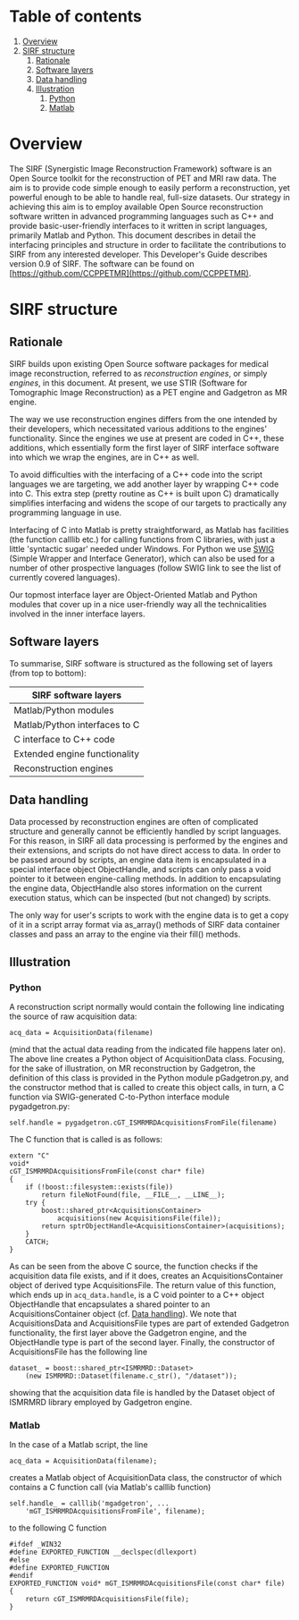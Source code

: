 # Table of contents

1. [Overview](#Overview)
2. [SIRF structure](#SIRF_structure)
    1. [Rationale](#Rationale)
    2. [Software layers](#Software_layers)
    3. [Data handling](#Data_handling)
    4. [Illustration](#Illustration)
        1. [Python](#Illustration_Python)
        2. [Matlab](#Illustration_Matlab)

# Overview <a name="Overview"></a>

The SIRF (Synergistic Image Reconstruction Framework) software is an Open Source toolkit for the reconstruction of PET and MRI raw data. The aim is to provide code simple enough to easily perform a reconstruction, yet powerful enough to be able to handle real, full-size datasets. Our strategy in achieving this aim is to employ available Open Source reconstruction software written in advanced programming languages such as C++ and provide basic-user-friendly interfaces to it written in script languages, primarily Matlab and Python. This document describes in detail the interfacing principles and structure in order to facilitate the contributions to SIRF from any interested developer.
This Developer's Guide describes version 0.9 of SIRF. The software can be found on [https://github.com/CCPPETMR](https://github.com/CCPPETMR).

# SIRF structure <a name="SIRF_structure"></a>

## Rationale <a name="Rationale"></a>

SIRF builds upon existing Open Source software packages for medical image reconstruction, referred to as *reconstruction engines*, or simply *engines*, in this document. At present, we use STIR (Software for Tomographic Image Reconstruction) as a PET engine and Gadgetron as MR engine.

The way we use reconstruction engines differs from the one intended by their developers, which necessitated various additions to the engines' functionality. Since the engines we use at present are coded in C\+\+, these additions, which essentially form the first layer of SIRF interface software into which we wrap the engines, are in C\+\+ as well.

To avoid difficulties with the interfacing of a C\+\+ code into the script languages we are targeting, we add another layer by wrapping C\+\+ code into C. This extra step (pretty routine as C\+\+ is built upon C) dramatically simplifies interfacing and widens the scope of our targets to practically any programming language in use.

Interfacing of C into Matlab is pretty straightforward, as Matlab has facilities (the function calllib etc.) for calling functions from C libraries, with just a little 'syntactic sugar' needed under Windows. For Python we use [SWIG](http://www.swig.org) (Simple Wrapper and Interface Generator), which can also be used for a number of other prospective languages (follow SWIG link to see the list of currently covered languages).

Our topmost interface layer are Object-Oriented Matlab and Python modules that cover up in a nice user-friendly way all the technicalities involved in the inner interface layers.

## Software layers <a name="Software_layers"></a>

To summarise, SIRF software is structured as the following set of layers (from top to bottom):

SIRF software layers |
-------------------------|
Matlab/Python modules |
Matlab/Python interfaces to C |
C interface to C\+\+ code |
Extended engine functionality |
Reconstruction engines |

## Data handling <a name="Data_handling"></a>

Data processed by reconstruction engines are often of complicated structure and generally cannot be efficiently handled by script languages. For this reason, in SIRF all data processing is performed by the engines and their extensions, and scripts do not have direct access to data. In order to be passed around by scripts, an engine data item is encapsulated in a special interface object ObjectHandle, and scripts can only pass a void pointer to it between engine-calling methods. In addition to encapsulating the engine data, ObjectHandle also stores information on the current execution status, which can be inspected (but not changed) by scripts.

The only way for user's scripts to work with the engine data is to get a copy of it in a script array format via as_array() methods of SIRF data container classes and pass an array to the engine via their fill() methods.

## Illustration <a name="Illustration"></a>

### Python <a name="Illustration_Python"></a>

A reconstruction script normally would contain the following line indicating the source of raw acquisition data:

    acq_data = AcquisitionData(filename)

(mind that the actual data reading from the indicated file happens later on). The above line creates a Python object of AcquisitionData class. Focusing, for the sake of illustration, on MR reconstruction by Gadgetron, the definition of this class is provided in the Python module pGadgetron.py, and the constructor method that is called to create this object calls, in turn, a C function via SWIG-generated C-to-Python interface module pygadgetron.py:

    self.handle = pygadgetron.cGT_ISMRMRDAcquisitionsFromFile(filename)

The C function that is called is as follows:

    extern "C"
    void*
    cGT_ISMRMRDAcquisitionsFromFile(const char* file)
    {
        if (!boost::filesystem::exists(file))
            return fileNotFound(file, __FILE__, __LINE__);
        try {
            boost::shared_ptr<AcquisitionsContainer> 
                acquisitions(new AcquisitionsFile(file));
            return sptrObjectHandle<AcquisitionsContainer>(acquisitions);
        }
        CATCH;
    }

As can be seen from the above C source, the function checks if the acquisition data file exists, and if it does, creates an AcquisitionsContainer object of derived type AcquisitionsFile. The return value of this function, which ends up in `acq_data.handle`, is a C void pointer to a C++ object ObjectHandle that encapsulates a shared pointer to an AcquisitionsContainer object (cf. [Data handling](#Data_handling)). We note that AcquisitionsData and AcquisitionsFile types are part of extended Gadgetron functionality, the first layer above the Gadgetron engine, and the ObjectHandle type is part of the second layer. Finally, the constructor of AcquisitionsFile has the following line

    dataset_ = boost::shared_ptr<ISMRMRD::Dataset>
        (new ISMRMRD::Dataset(filename.c_str(), "/dataset"));

showing that the acquisition data file is handled by the Dataset object of ISMRMRD library employed by Gadgetron engine.

### Matlab <a name="Illustration_Matlab"></a>

In the case of a Matlab script, the line

    acq_data = AcquisitionData(filename);

creates a Matlab object of AcquisitionData class, the constructor of which contains a C function call (via Matlab's calllib function)

    self.handle_ = calllib('mgadgetron', ...
        'mGT_ISMRMRDAcquisitionsFromFile', filename);

to the following C function

    #ifdef _WIN32
    #define EXPORTED_FUNCTION __declspec(dllexport)
    #else
    #define EXPORTED_FUNCTION
    #endif
    EXPORTED_FUNCTION void* mGT_ISMRMRDAcquisitionsFile(const char* file) {
        return cGT_ISMRMRDAcquisitionsFile(file);
    }



